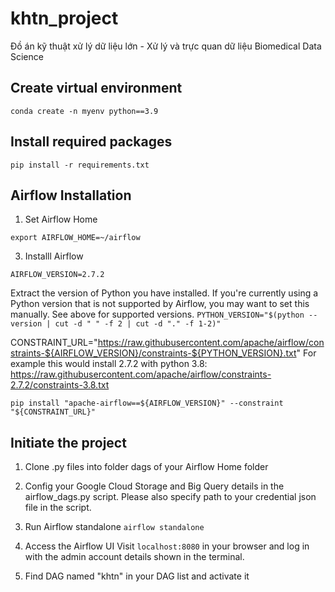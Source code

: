 # khtn_project
Đồ án kỹ thuật xử lý dữ liệu lớn - Xử lý và trực quan dữ liệu Biomedical Data Science

## Create virtual environment 
```conda create -n myenv python==3.9```

## Install required packages 
```pip install -r requirements.txt```

## Airflow Installation
1. Set Airflow Home

```export AIRFLOW_HOME=~/airflow```
   
3. Installl Airflow

```AIRFLOW_VERSION=2.7.2```

Extract the version of Python you have installed. If you're currently using a Python version that is not supported by Airflow, you may want to set this manually.
See above for supported versions.
```PYTHON_VERSION="$(python --version | cut -d " " -f 2 | cut -d "." -f 1-2)"```

CONSTRAINT_URL="https://raw.githubusercontent.com/apache/airflow/constraints-${AIRFLOW_VERSION}/constraints-${PYTHON_VERSION}.txt"
For example this would install 2.7.2 with python 3.8: https://raw.githubusercontent.com/apache/airflow/constraints-2.7.2/constraints-3.8.txt

```pip install "apache-airflow==${AIRFLOW_VERSION}" --constraint "${CONSTRAINT_URL}"```

## Initiate the project
1. Clone .py files into folder dags of your Airflow Home folder

2. Config your Google Cloud Storage and Big Query details in the airflow_dags.py script. Please also specify path to your credential json file in the script.

3. Run Airflow standalone
```airflow standalone```

4. Access the Airflow UI
Visit ```localhost:8080``` in your browser and log in with the admin account details shown in the terminal.

5. Find DAG named "khtn" in your DAG list and activate it
